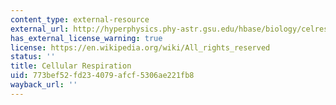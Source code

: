 ```yaml
---
content_type: external-resource
external_url: http://hyperphysics.phy-astr.gsu.edu/hbase/biology/celres.html
has_external_license_warning: true
license: https://en.wikipedia.org/wiki/All_rights_reserved
status: ''
title: Cellular Respiration
uid: 773bef52-fd23-4079-afcf-5306ae221fb8
wayback_url: ''
---
```

